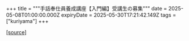 +++
title = """手話奉仕員養成講座【入門編】受講生の募集"""
date = 2025-05-08T01:00:00.000Z
expiryDate = 2025-05-30T17:21:42.149Z
tags = ["kuriyama"]
+++


[[source]](https://www.town.kuriyama.hokkaido.jp/soshiki/39/31651.html)
